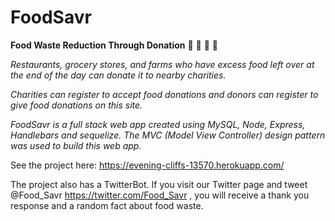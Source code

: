 
# FoodSavr

**Food Waste Reduction Through Donation**
:rice: :bread: :apple: :corn:

*Restaurants, grocery stores, and farms who have excess food left over at the end of the day can donate it to nearby charities.*

*Charities can register to accept food donations and donors can register to give food donations on this site.*

*FoodSavr is a full stack web app created using MySQL, Node, Express, Handlebars and sequelize. The MVC (Model View Controller) design pattern was used to build this web app.*

See the project here: https://evening-cliffs-13570.herokuapp.com/

The project also has a TwitterBot. If you visit our Twitter page and tweet @Food_Savr https://twitter.com/Food_Savr , you will receive a thank you response and a random fact about food waste. 


